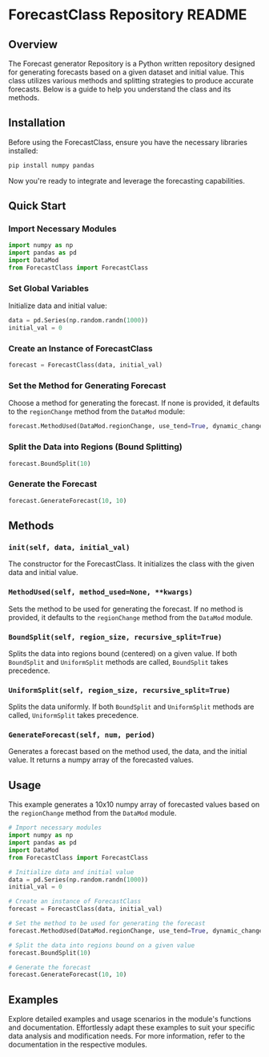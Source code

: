 # ForecastClass Repository README

## Overview

The Forecast generator Repository is a Python written repository designed for generating forecasts based on a given dataset and initial value. 
This class utilizes various methods and splitting strategies to produce accurate forecasts. Below is a guide to help you understand the class and its methods.

## Installation

Before using the ForecastClass, ensure you have the necessary libraries installed:

```bash
pip install numpy pandas
```

Now you're ready to integrate and leverage the forecasting capabilities.

## Quick Start

### Import Necessary Modules

```python
import numpy as np
import pandas as pd
import DataMod
from ForecastClass import ForecastClass
```

### Set Global Variables

Initialize data and initial value:

```python
data = pd.Series(np.random.randn(1000))
initial_val = 0
```

### Create an Instance of ForecastClass

```python
forecast = ForecastClass(data, initial_val)
```

### Set the Method for Generating Forecast

Choose a method for generating the forecast. If none is provided, it defaults to the `regionChange` method from the `DataMod` module:

```python
forecast.MethodUsed(DataMod.regionChange, use_tend=True, dynamic_change=True)
```

### Split the Data into Regions (Bound Splitting)

```python
forecast.BoundSplit(10)
```

### Generate the Forecast

```python
forecast.GenerateForecast(10, 10)
```

## Methods

### `init(self, data, initial_val)`

The constructor for the ForecastClass. It initializes the class with the given data and initial value.

### `MethodUsed(self, method_used=None, **kwargs)`

Sets the method to be used for generating the forecast. If no method is provided, it defaults to the `regionChange` method from the `DataMod` module.

### `BoundSplit(self, region_size, recursive_split=True)`

Splits the data into regions bound (centered) on a given value. If both `BoundSplit` and `UniformSplit` methods are called, `BoundSplit` takes precedence.

### `UniformSplit(self, region_size, recursive_split=True)`

Splits the data uniformly. If both `BoundSplit` and `UniformSplit` methods are called, `UniformSplit` takes precedence.

### `GenerateForecast(self, num, period)`

Generates a forecast based on the method used, the data, and the initial value. It returns a numpy array of the forecasted values.

## Usage

This example generates a 10x10 numpy array of forecasted values based on the `regionChange` method from the `DataMod` module.

```python
# Import necessary modules
import numpy as np
import pandas as pd
import DataMod
from ForecastClass import ForecastClass

# Initialize data and initial value
data = pd.Series(np.random.randn(1000))
initial_val = 0

# Create an instance of ForecastClass
forecast = ForecastClass(data, initial_val)

# Set the method to be used for generating the forecast
forecast.MethodUsed(DataMod.regionChange, use_tend=True, dynamic_change=True)

# Split the data into regions bound on a given value
forecast.BoundSplit(10)

# Generate the forecast
forecast.GenerateForecast(10, 10)
```

## Examples

Explore detailed examples and usage scenarios in the module's functions and documentation. Effortlessly adapt these examples to suit your specific data analysis and modification needs. For more information, refer to the documentation in the respective modules.
